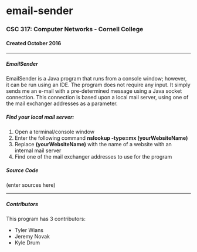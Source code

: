 # email-sender  
### CSC 317: Computer Networks - Cornell College
#### Created October 2016
***
##### EmailSender
EmailSender is a Java program that runs from a console window; however, it can be run using an IDE. The program does not require any input. It simply sends me an e-mail with a pre-determined message using a Java socket connection. This connection is based upon a local mail server, using one of the mail exchanger addresses as a parameter.
##### Find your local mail server:
1. Open a terminal/console window
2. Enter the following command **nslookup -type=mx (yourWebsiteName)**
3. Replace **(yourWebsiteName)** with the name of a website with an internal mail server
4. Find one of the mail exchanger addresses to use for the program
##### Source Code
(enter sources here)
***
##### Contributors
This program has 3 contributors:
* Tyler Wians
* Jeremy Novak
* Kyle Drum
